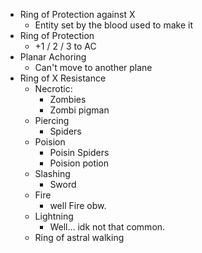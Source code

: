 - Ring of Protection against X
	- Entity set by the blood used to make it
- Ring of Protection
	- +1 / 2 / 3 to AC
- Planar Achoring
	- Can't move to another plane
- Ring of X Resistance
	- Necrotic:
		- Zombies
		- Zombi pigman
	- Piercing
		- Spiders
	- Poision
		- Poisin Spiders
		- Poision potion
	- Slashing
		- Sword
	- Fire
		- well Fire obw.
	- Lightning
		- Well... idk not that common.
	- Ring of astral walking